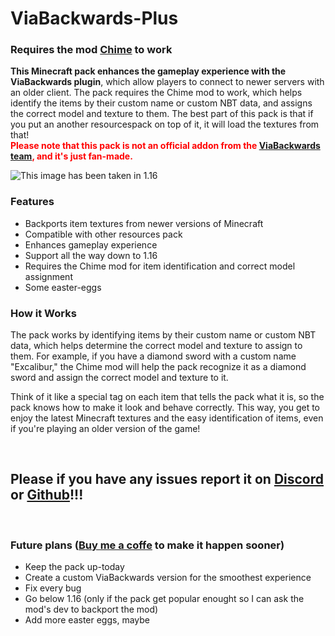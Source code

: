   <h1>ViaBackwards-Plus</h1>
  <h3>Requires the mod <a href="https://modrinth.com/mod/chime" target="_blank">Chime</a> to work</h3>
  <p><strong>This Minecraft pack enhances the gameplay experience with the ViaBackwards plugin</strong>, which allow players to connect to newer servers with an older client. The pack requires the Chime mod to work, which helps identify the items by their custom name or custom NBT data, and assigns the correct model and texture to them. The best part of this pack is that if you put an another resourcespack on top of it, it will load the textures from that!<br><strong><span style="color: red;">Please note that this pack is not an official addon from the <a href="https://github.com/ViaVersion/ViaBackwards/graphs/contributors" target="_blank">ViaBackwards team</a>, and it's just fan-made.</span></strong></p>
<img src="https://cdn.modrinth.com/data/v7n1ZsFg/images/313eb5e524ee378de7e34477159d894c246f0c83.png" title="This image has been taken in 1.16">
  <h3>Features</h3>
  <ul>
    <li>Backports item textures from newer versions of Minecraft</li>
    <li>Compatible with other resources pack</li>
    <li>Enhances gameplay experience</li>
    <li>Support all the way down to 1.16</li>
    <li>Requires the Chime mod for item identification and correct model assignment</li>
    <li>Some easter-eggs</li>
  </ul>
  <h3>How it Works</h3>
  <p>The pack works by identifying items by their custom name or custom NBT data, which helps determine the correct model and texture to assign to them. For example, if you have a diamond sword with a custom name "Excalibur," the Chime mod will help the pack recognize it as a diamond sword and assign the correct model and texture to it.</p>
  <p>Think of it like a special tag on each item that tells the pack what it is, so the pack knows how to make it look and behave correctly. This way, you get to enjoy the latest Minecraft textures and the easy identification of items, even if you're playing an older version of the game!</p>
<br><h2><strong>Please if you have any issues report it on <a href="https://discord.gg/qE3uekUPza" target="_blank">Discord</a> or <a href="https://github.com/bangetto/ViaBackwards-plus" target="_blank">Github</a>!!!</strong></h2><br>
<h3>Future plans (<a href="https://ko-fi.com/bangetto" blank="_blank">Buy me a coffe</a> to make it happen sooner)</h3>
<ul>
  <li>Keep the pack up-today</li>
<li>Create a custom ViaBackwards version for the smoothest experience</li>
  <li> Fix every bug</li>
  <li>Go below 1.16 (only if the pack get popular enought so I can ask the mod's dev to backport the mod)</li>
  <li>Add more easter eggs, maybe</li>
</ul>
